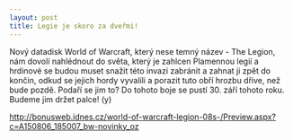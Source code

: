 ```yaml
---
layout: post
title: Legie je skoro za dveřmi!
---
```


Nový datadisk World of Warcraft, který nese temný název - The Legion, nám dovolí nahlédnout do světa, který je zahlcen Plamennou legií
a hrdinové se budou muset snažit této invazi zabránit a zahnat ji zpět do končin, odkud se jejich hordy vyvalili a porazit tuto obří hrozbu dřive,
než bude pozdě. Podaří se jim to? Do tohoto boje se pustí 30. září tohoto roku. Budeme jim držet palce! (y)

http://bonusweb.idnes.cz/world-of-warcraft-legion-08s-/Preview.aspx?c=A150806_185007_bw-novinky_oz
